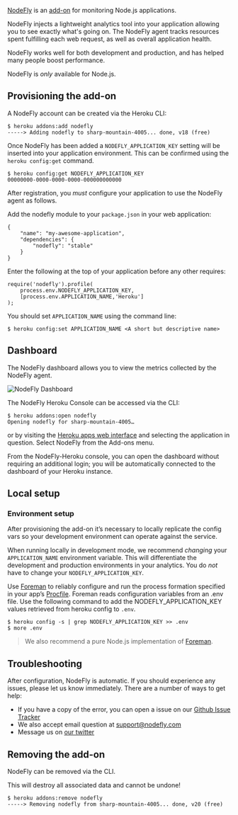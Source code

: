[NodeFly](http://addons.heroku.com/nodefly) is an [add-on](http://addons.heroku.com) for monitoring Node.js applications.

NodeFly injects a lightweight analytics tool into your application
allowing you to see exactly what's going on.
The NodeFly agent tracks resources spent fulfilling each web request,
as well as overall application health.

NodeFly works well for both development and production,
and has helped many people boost performance.

NodeFly is _only_ available for Node.js.

## Provisioning the add-on

A NodeFly account can be created via the Heroku CLI:

    $ heroku addons:add nodefly
    -----> Adding nodefly to sharp-mountain-4005... done, v18 (free)

Once NodeFly has been added a `NODEFLY_APPLICATION_KEY` 
setting will be inserted into your application environment.
This can be confirmed using the `heroku config:get` command.

    $ heroku config:get NODEFLY_APPLICATION_KEY
    00000000-0000-0000-0000-000000000000

After registration, you _must_ configure your application to use the NodeFly agent as follows.

Add the nodefly module to your `package.json` in your web application:

    {
        "name": "my-awesome-application",
        "dependencies": {
            "nodefly": "stable"
        }
    }

Enter the following at the top of your application before any other requires:

    require('nodefly').profile(
        process.env.NODEFLY_APPLICATION_KEY,
        [process.env.APPLICATION_NAME,'Heroku']
    );

You should set `APPLICATION_NAME` using the command line:
    
    $ heroku config:set APPLICATION_NAME <A short but descriptive name>

## Dashboard

The NodeFly dashboard allows you to view the metrics collected by the NodeFly agent.

![NodeFly Dashboard](//raw.github.com/gist/7242786cbbcf5b044971/aa844493dfdd04bf53c5c9423f9dce8d42a38e62/dashboard.png)

The NodeFly Heroku Console can be accessed via the CLI:

    $ heroku addons:open nodefly
    Opening nodefly for sharp-mountain-4005…

or by visiting the [Heroku apps web interface](http://heroku.com/myapps) and selecting the application in question. 
Select NodeFly from the Add-ons menu.

From the NodeFly-Heroku console, 
you can open the dashboard without requiring an additional login; 
you will be automatically connected to the dashboard of your Heroku instance.

## Local setup

### Environment setup

After provisioning the add-on it’s necessary to locally replicate the config vars so your development environment can operate against the service.

When running locally in development mode, we recommend _changing_ your `APPLICATION_NAME` environment variable.
This will differentiate the development and production environments in your analytics.
You do _not_ have to change your `NODEFLY_APPLICATION_KEY`.

Use [Foreman](//devcenter.heroku.com/articles/procfile#developing-locally-with-foreman) 
to reliably configure and run the process formation specified in your app’s 
[Procfile](//devcenter.heroku.com/articles/procfile#declaring-process-types).
Foreman reads configuration variables from an .env file. 
Use the following command to add the NODEFLY_APPLICATION_KEY values retrieved from heroku config to `.env`.

    $ heroku config -s | grep NODEFLY_APPLICATION_KEY >> .env
    $ more .env

>  We also recommend a pure Node.js implementation of [Foreman](https://npmjs.org/package/foreman).

## Troubleshooting

After configuration, NodeFly is automatic.
If you should experience any issues, please let us know immediately.
There are a number of ways to get help:

- If you have a copy of the error, you can open a issue on our [Github Issue Tracker](https://github.com/NodeFly/NodeFly/issues)
- We also accept email question at support@nodefly.com
- Message us on [our twitter](https://twitter.com/NodeFly)

## Removing the add-on

NodeFly can be removed via the  CLI.

This will destroy all associated data and cannot be undone!

    $ heroku addons:remove nodefly
    -----> Removing nodefly from sharp-mountain-4005... done, v20 (free)

